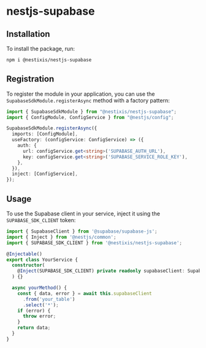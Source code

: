 # nestjs-supabase

## Installation

To install the package, run:
```bash
npm i @nestixis/nestjs-supabase
```

## Registration

To register the module in your application, you can use the `SupabaseSdkModule.registerAsync` method with a factory pattern:

```typescript
import { SupabaseSdkModule } from "@nestixis/nestjs-supabase";
import { ConfigModule, ConfigService } from "@nestjs/config";

SupabaseSdkModule.registerAsync({
  imports: [ConfigModule],
  useFactory: (configService: ConfigService) => ({
    auth: {
      url: configService.get<string>('SUPABASE_AUTH_URL'),
      key: configService.get<string>('SUPABASE_SERVICE_ROLE_KEY'),
    },
  }),
  inject: [ConfigService],
});
```

## Usage

To use the Supabase client in your service, inject it using the `SUPABASE_SDK_CLIENT` token:

```typescript
import { SupabaseClient } from '@supabase/supabase-js';
import { Inject } from '@nestjs/common';
import { SUPABASE_SDK_CLIENT } from '@nestixis/nestjs-supabase';

@Injectable()
export class YourService {
  constructor(
    @Inject(SUPABASE_SDK_CLIENT) private readonly supabaseClient: SupabaseClient
  ) {}

  async yourMethod() {
    const { data, error } = await this.supabaseClient
      .from('your_table')
      .select('*');
    if (error) {
      throw error;
    }
    return data;
  }
}
```
